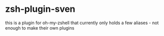 # zsh-plugin-sven

this is a plugin for oh-my-zshell that currently only holds a few aliases  - not enough to make their own plugins
